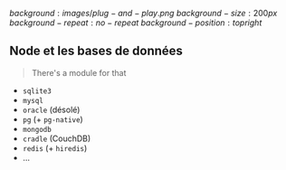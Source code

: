 $background:images/plug-and-play.png$
$background-size:200px$
$background-repeat:no-repeat$
$background-position:top right$

## Node et les bases de données

> There's a module for that

* `sqlite3`
* `mysql`
* `oracle` <span class="screen fragment">(désolé)</span>
* `pg` (+ `pg-native`)
* `mongodb`
* `cradle` (CouchDB)
* `redis` (+ `hiredis`)
* …

